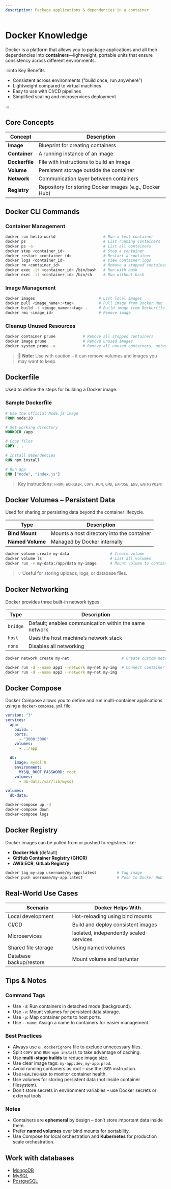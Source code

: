 ```yaml
---
description: Package applications & dependencies in a container
---
```


# Docker Knowledge

Docker is a platform that allows you to package applications and all their dependencies into **containers**—lightweight, portable units that ensure consistency across different environments.

:::info Key Benefits

- Consistent across environments ("build once, run anywhere")
- Lightweight compared to virtual machines
- Easy to use with CI/CD pipelines
- Simplified scaling and microservices deployment

:::

## Core Concepts

| Concept        | Description                                             |
| -------------- | ------------------------------------------------------- |
| **Image**      | Blueprint for creating containers                       |
| **Container**  | A running instance of an image                          |
| **Dockerfile** | File with instructions to build an image                |
| **Volume**     | Persistent storage outside the container                |
| **Network**    | Communication layer between containers                  |
| **Registry**   | Repository for storing Docker images (e.g., Docker Hub) |

## Docker CLI Commands

### Container Management

```bash
docker run hello-world                     # Run a test container
docker ps                                  # List running containers
docker ps -a                               # List all containers
docker stop <container_id>                 # Stop a container
docker restart <container_id>              # Restart a container
docker logs <container_id>                 # View container logs
docker rm <container_id>                   # Remove a stopped container
docker exec -it <container_id> /bin/bash   # Run with bash
docker exec -it <container_id> /bin/sh     # Run without bash
```

### Image Management

```bash
docker images                            # List local images
docker pull <image_name>:<tag>           # Pull image from Docker Hub
docker build -t <image_name>:<tag> .     # Build image from Dockerfile
docker rmi <image_id>                    # Remove image
```

### Cleanup Unused Resources

```bash
docker container prune            # Remove all stopped containers
docker image prune                # Remove unused images
docker system prune -a            # Remove all unused containers, networks, volumes, images
```

> 📝 **Note:** Use with caution – it can remove volumes and images you may want to keep.

## Dockerfile

Used to define the steps for building a Docker image.

### Sample Dockerfile

```dockerfile
# Use the official Node.js image
FROM node:20

# Set working directory
WORKDIR /app

# Copy files
COPY . .

# Install dependencies
RUN npm install

# Run app
CMD ["node", "index.js"]
```

> Key instructions: `FROM`, `WORKDIR`, `COPY`, `RUN`, `CMD`, `EXPOSE`, `ENV`, `ENTRYPOINT`

## Docker Volumes – Persistent Data

Used for sharing or persisting data beyond the container lifecycle.

| Type             | Description                                |
| ---------------- | ------------------------------------------ |
| **Bind Mount**   | Mounts a host directory into the container |
| **Named Volume** | Managed by Docker internally               |

```bash
docker volume create my-data                  # Create volume
docker volume ls                              # List all volumes
docker run -v my-data:/app/data my-image      # Mount volume to container
```

> 💡 Useful for storing uploads, logs, or database files.

## Docker Networking

Docker provides three built-in network types:

| Type     | Description                                            |
| -------- | ------------------------------------------------------ |
| `bridge` | Default; enables communication within the same network |
| `host`   | Uses the host machine’s network stack                  |
| `none`   | Disables all networking                                |

```bash
docker network create my-net                       # Create custom network

docker run -d --name app1 --network my-net my-img  # Connect container to the network
docker run -d --name app2 --network my-net my-img
```

## Docker Compose

Docker Compose allows you to define and run multi-container applications using a `docker-compose.yml` file.

```yaml
version: "3"
services:
  app:
    build: .
    ports:
      - "3000:3000"
    volumes:
      - .:/app

  db:
    image: mysql:8
    environment:
      MYSQL_ROOT_PASSWORD: root
    volumes:
      - db-data:/var/lib/mysql

volumes:
  db-data:
```

```bash
docker-compose up -d
docker-compose down
docker-compose logs
```

## Docker Registry

Docker images can be pulled from or pushed to registries like:

- **Docker Hub** (default)
- **GitHub Container Registry (GHCR)**
- **AWS ECR**, **GitLab Registry**

```bash
docker tag my-app username/my-app:latest         # Tag image
docker push username/my-app:latest               # Push to Docker Hub
```

## Real-World Use Cases

| Scenario                | Docker Helps With                       |
| ----------------------- | --------------------------------------- |
| Local development       | Hot-reloading using bind mounts         |
| CI/CD                   | Build and deploy consistent images      |
| Microservices           | Isolated, independently scaled services |
| Shared file storage     | Using named volumes                     |
| Database backup/restore | Mount volume and tar/untar              |

## Tips & Notes

### Command Tags

- Use `-d`: Run containers in detached mode (background).
- Use `-v`: Mount volumes for persistent data storage.
- Use `-p`: Map container ports to host ports.
- Use `--name`: Assign a name to containers for easier management.

### Best Practices

- Always use a `.dockerignore` file to exclude unnecessary files.
- Split `COPY` and `RUN npm install` to take advantage of caching.
- Use **multi-stage builds** to reduce image size.
- Use clear image tags: `my-app:dev`, `my-app:prod`.
- Avoid running containers as root – use the `USER` instruction.
- Use `HEALTHCHECK` to monitor container health.
- Use volumes for storing persistent data (not inside container filesystem).
- Don't store secrets in environment variables – use Docker secrets or external tools.

### Notes

- Containers are **ephemeral** by design – don’t store important data inside them.
- Prefer **named volumes** over bind mounts for portability.
- Use Compose for local orchestration and **Kubernetes** for production scale orchestration.

## Work with databases

<!-- - [Redis](/docs/technologies/database/in-memory/redis.md) -->

- [MongoDB](/docs/technologies/database/no-sql/mongodb.md)
- [MySQL](/docs/technologies/database/relational/mysql.md)
- [PostgreSQL](/docs/technologies/database/relational/postgre.md)
